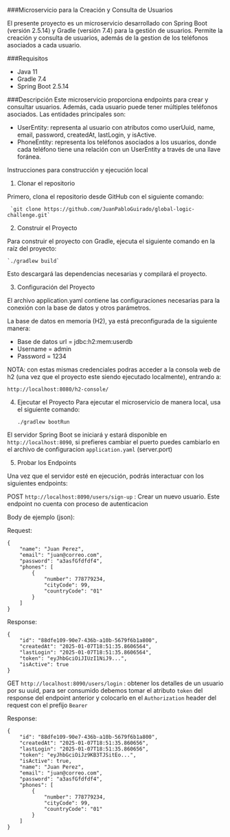 ###Microservicio para la Creación y Consulta de Usuarios

El presente proyecto es un microservicio desarrollado con Spring Boot (versión 2.5.14) y Gradle (versión 7.4) para la gestión de usuarios. Permite la creación y consulta de usuarios, además de la gestion de los teléfonos asociados a cada usuario.

###Requisitos 
* Java 11 
* Gradle 7.4
* Spring Boot 2.5.14

###Descripción
Este microservicio proporciona endpoints para crear y consultar usuarios. Además, cada usuario puede tener múltiples teléfonos asociados. Las entidades principales son:

* UserEntity: representa al usuario con atributos como userUuid, name, email, password, createdAt, lastLogin, y isActive.
* PhoneEntity: representa los teléfonos asociados a los usuarios, donde cada teléfono tiene una relación con un UserEntity a través de una llave foránea.

Instrucciones para construcción y ejecución local

1. Clonar el repositorio

Primero, clona el repositorio desde GitHub con el siguiente comando:

     `git clone https://github.com/JuanPabloGuirado/global-logic-challenge.git`

2. Construir el Proyecto

Para construir el proyecto con Gradle, ejecuta el siguiente comando en la raíz del proyecto:

    `./gradlew build`

Esto descargará las dependencias necesarias y compilará el proyecto.

3. Configuración del Proyecto

El archivo application.yaml contiene las configuraciones necesarias para la conexión con la base de datos y otros parámetros.

La base de datos en memoria (H2), ya está preconfigurada de la siguiente manera:

* Base de datos url = jdbc:h2:mem:userdb
* Username = admin
* Password = 1234

NOTA: con estas mismas credenciales podras acceder a la consola web de h2 (una vez que el proyecto este siendo ejecutado localmente), entrando a: 

`http://localhost:8080/h2-console/`

4. Ejecutar el Proyecto
Para ejecutar el microservicio de manera local, usa el siguiente comando:

    `./gradlew bootRun`
    
El servidor Spring Boot se iniciará y estará disponible en `http://localhost:8090`, si prefieres cambiar el puerto puedes cambiarlo en el archivo de configuracion `application.yaml` (server.port)

5. Probar los Endpoints

Una vez que el servidor esté en ejecución, podrás interactuar con los siguientes endpoints:

POST `http://localhost:8090/users/sign-up` : Crear un nuevo usuario. Este endpoint no cuenta con proceso de autenticacion

Body de ejemplo (json): 

Request: 
```
{
    "name": "Juan Perez",
    "email": "juan@correo.com",
    "password": "a3asfGfdfdf4",
    "phones": [
        {
            "number": 778779234,
            "cityCode": 99,
            "countryCode": "01"
        }
    ]
}
```

Response:
```
{
    "id": "88dfe109-90e7-436b-a10b-5679f6b1a800",
    "createdAt": "2025-01-07T18:51:35.8606564",
    "lastLogin": "2025-01-07T18:51:35.8606564",
    "token": "eyJhbGciOiJIUzI1NiJ9...",
    "isActive": true
}
```

GET `http://localhost:8090/users/login` : obtener los detalles de un usuario por su uuid, para ser consumido debemos tomar el atributo `token` del response del endpoint anterior y colocarlo en el `Authorization` header del request con el prefijo `Bearer ` 

Response:
```
{
    "id": "88dfe109-90e7-436b-a10b-5679f6b1a800",
    "createdAt": "2025-01-07T18:51:35.860656",
    "lastLogin": "2025-01-07T18:51:35.860656",
    "token": "eyJhbGciOiJz9KB3TJSitEo...",
    "isActive": true,
    "name": "Juan Perez",
    "email": "juan@correo.com",
    "password": "a3asfGfdfdf4",
    "phones": [
        {
            "number": 778779234,
            "cityCode": 99,
            "countryCode": "01"
        }
    ]
}
```
